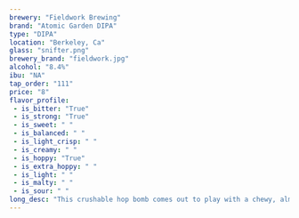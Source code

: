 ```yaml
---
brewery: "Fieldwork Brewing"
brand: "Atomic Garden DIPA"
type: "DIPA"
location: "Berkeley, Ca"
glass: "snifter.png"
brewery_brand: "fieldwork.jpg"
alcohol: "8.4%"
ibu: "NA"
tap_order: "111"
price: "8"
flavor_profile:
 - is_bitter: "True"
 - is_strong: "True"
 - is_sweet: " "
 - is_balanced: " "
 - is_light_crisp: " "
 - is_creamy: " "
 - is_hoppy: "True"
 - is_extra_hoppy: " "
 - is_light: " "
 - is_malty: " "
 - is_sour: " "
long_desc: "This crushable hop bomb comes out to play with a chewy, almost honey-like malt character, which wades below the pops of grapefruit and peach notes from the Amarillo hops."
---
```

